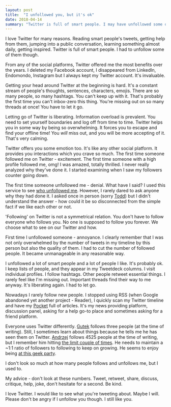 ```yaml
---
layout: post
title: 	"I unfollowed you, but it's ok"
date: 2018-04-14
summary: "Twitter is full of smart people. I may have unfollowed some of them, but it's ok."
---
```

I love Twitter for many reasons. Reading smart people's tweets, getting help from them, jumping into a public conversation, learning something almost daily, getting inspired. Twitter is full of smart people. I had to unfollow some of them though.

From any of the social platforms, Twitter offered me the most benefits over the years. I deleted my Facebook account, I disappeared from LinkedIn, Endomondo, Instagram but I always kept my Twitter account. It's invaluable.

Getting your head around Twitter at the beginning is hard. It's a constant stream of people's thoughts, sentences, characters, emojis. There are so many people, so many hashtags. You can't keep up with it. That's probably the first time you can't inbox-zero this thing. You're missing out on so many threads at once! You have to let it go.

Letting go of Twitter is liberating. Information overload is prevalent. You need to set yourself boundaries and log off from time to time. Twitter helps you in some way by being so overwhelming. It forces you to escape and find your offline time! You *will* miss out, and you will be more accepting of it. That's very calming.

Twitter offers you some emotion too. It's like any other social platform. It provides you interactions which you crave so much. The first time someone followed me on Twitter - excitement. The first time someone with a high profile followed me, omg! I was amazed, totally thrilled. I never really analyzed why they've done it. I started examining when I saw my followers counter going down.

The first time someone unfollowed me - denial. What have I said? I used this service to see [who unfollowed me](https://who.unfollowed.me/). However, I rarely dared to ask anyone why they had done it. I asked once in person (sorry [Todd](https://twitter.com/toddhgardner)) but I didn't understand the answer - how could it be so disconnected from the simple fact if we like each other or not.

'Following' on Twitter is not a symmetrical relation. You don't have to follow everyone who follows you. No one is supposed to follow you forever. We choose what to see on our Twitter and how.

First time I unfollowed someone - annoyance. I clearly remember that I was not only overwhelmed by the number of tweets in my timeline by this person but also the quality of them. I had to cut the number of followed people. It became unmanageable in any reasonable way.

I unfollowed a lot of smart people and a lot of people I like. It's probably ok. I keep lists of people, and they appear in my Tweetdeck columns. I visit individual profiles. I follow hashtags. Other people retweet essential things. I rarely feel like I'm missing out. Important threads find their way to me anyway. It's liberating again. I had to let go.

Nowadays I rarely follow new people. I stopped using RSS (when Google abandoned yet another project - Reader), I quickly scan my Twitter timeline and have my [Pocket](http://getpocket.com/) full of articles. It's my news providing platform, discussion panel, asking for a help go-to place and sometimes asking for a friend platform.

Everyone uses Twitter differently. [Gutek](https://twitter.com/gutek) follows three people (at the time of writing). Still, I sometimes learn about things because he tells me he has seen them on Twitter. [Andrzej](https://twitter.com/andrzejkrzywda) follows 4525 people at the time of writing, but I remember him hitting [the limit couple of times](https://help.twitter.com/en/using-twitter/twitter-follow-limit). He needs to maintain a ~1:1 ratio of followers to following to keep on growing. He seems to enjoy being [at this geek party](http://andrzejonsoftware.blogspot.com/2014/01/twitter-as-geek-party.html).

I don't look so much at how many people follows and unfollows me, but I used to.

My advice - don't look at these numbers. Tweet, retweet, share, discuss, critique, help, joke, don't hesitate for a second. Be kind.

I love Twitter. I would like to see what you're tweeting about. Maybe I will. Please don't be angry if I unfollow you though. I still like you.
